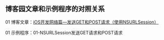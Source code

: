 ## 博客园文章和示例程序的对照关系


01 博客文章：[iOS开发网络篇—发送GET和POST请求（使用NSURLSession）](http://www.cnblogs.com/wendingding/p/5168772.html)

01 示例程序：01-NSURLSession发送GET请求和POST请求